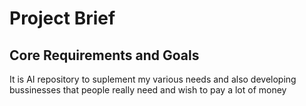 # Project Brief

## Core Requirements and Goals

It is AI repository to suplement my various needs and also developing bussinesses that people really need and wish to pay a lot of money
